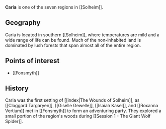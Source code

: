 **Caria** is one of the seven regions in [[Solheim]].

## Geography

Caria is located in southern [[Solheim]], where temperatures are mild and a wide range of life can be found. Much of the non-inhabited land is dominated by lush forests that span almost all of the entire region.
## Points of interest

* [[Fonsmyth]]
## History

Caria was the first setting of [[index|The Wounds of Solheim]], as [[Cloggard Targaryen]], [[Giselle Gewelle]], [[Isaiah Kasel]], and [[Roxanna Vertium]] met in [[Fonsmyth]] to form an adventuring party. They explored a small portion of the region's woods during [[Session 1 - The Giant Wolf Spider]].